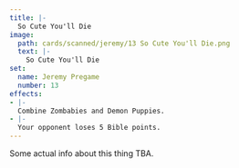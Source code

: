 ```yaml
---
title: |-
  So Cute You'll Die
image: 
  path: cards/scanned/jeremy/13 So Cute You'll Die.png
  text: |-
    So Cute You'll Die
set:
  name: Jeremy Pregame
  number: 13
effects: 
- |-
  Combine Zombabies and Demon Puppies.
- |-
  Your opponent loses 5 Bible points.
---
```

Some actual info about this thing TBA.
